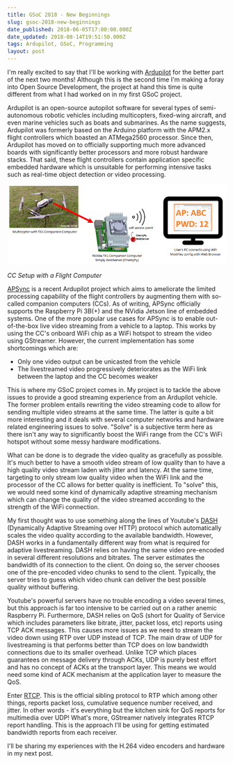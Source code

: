 ```yaml
---
title: GSoC 2018 - New Beginnings
slug: gsoc-2018-new-beginnings
date_published: 2018-06-05T17:00:00.000Z
date_updated: 2018-08-14T19:51:50.000Z
tags: Ardupilot, GSoC, Programming
layout: post
---
```


I'm really excited to say that I'll be working with [Ardupilot](ardupilot.org) for the better part of the next two months! Although this is the second time I'm making a foray into Open Source Development, the project at hand this time is quite different from what I had worked on in my first GSoC project.

Ardupilot is an open-source autopilot software for several types of semi-autonomous robotic vehicles including multicopters, fixed-wing aircraft, and even marine vehicles such as boats and submarines. As the name suggests, Ardupilot was formerly based on the Arduino platform with the APM2.x flight controllers which boasted an ATMega2560 processor. Since then, Ardupilot has moved on to officially supporting much more advanced boards with significantly better processors and more robust hardware stacks. That said, these flight controllers contain application specific embedded hardware which is unsuitable for performing intensive tasks such as real-time object detection or video processing.

![apsync-configurator](/content/images/2018/08/apsync-configurator.png)

*CC Setup with a Flight Computer*

[APSync](http://ardupilot.org/dev/docs/apsync-intro.html) is a recent Ardupilot project which aims to ameliorate the limited processing capability of the flight controllers by augmenting them with so-called companion computers (CCs). As of writing, APSync officially supports the Raspberry Pi 3B(+) and the NVidia Jetson line of embedded systems. One of the more popular use cases for APSync is to enable out-of-the-box live video streaming from a vehicle to a laptop. This works by using the CC's onboard WiFi chip as a WiFi hotspot to stream the video using GStreamer. However, the current implementation has some shortcomings which are:

- Only one video output can be unicasted from the vehicle
- The livestreamed video progressively deteriorates as the WiFi link between the laptop and the CC becomes weaker

This is where my GSoC project comes in. My project is to tackle the above issues to provide a good streaming experience from an Ardupilot vehicle. The former problem entails rewriting the video streaming code to allow for sending multiple video streams at the same time. The latter is quite a bit more interesting and it deals with several computer networks and hardware related engineering issues to solve. "Solve" is a subjective term here as there isn't any way to significantly boost the WiFi range from the CC's WiFi hotspot without some messy hardware modifications.

What can be done is to degrade the video quality as gracefully as possible. It's much better to have a smooth video stream of low quality than to have a high quality video stream laden with jitter and latency. At the same time, targeting to only stream low quality video when the WiFi link and the processor of the CC allows for better quality is inefficient. To "solve" this, we would need some kind of dynamically adaptive streaming mechanism which can change the quality of the video streamed according to the strength of the WiFi connection.

My first thought was to use something along the lines of Youtube's [DASH](https://en.wikipedia.org/wiki/Dynamic_Adaptive_Streaming_over_HTTP) (Dynamically Adaptive Streaming over HTTP) protocol which automatically scales the video quality according to the available bandwidth. However, DASH works in a fundamentally different way from what is required for adaptive livestreaming. DASH relies on having the same video pre-encoded in several different resolutions and bitrates. The server estimates the bandwidth of its connection to the client. On doing so, the server chooses one of the pre-encoded video chunks to send to the client. Typically, the server tries to guess which video chunk can deliver the best possible quality without buffering.

Youtube's powerful servers have no trouble encoding a video several times, but this approach is far too intensive to be carried out on a rather anemic Raspberry Pi. Furthermore, DASH relies on QoS (short for Quality of Service which includes parameters like bitrate, jitter, packet loss, etc) reports using TCP ACK messages. This causes more issues as we need to stream the video down using RTP over UDP instead of TCP. The main draw of UDP for livestreaming is that performs  better than TCP does on low bandwidth connections due to its smaller overhead. Unlike TCP which places guarantees on message delivery through ACKs, UDP is purely best effort and has no concept of ACKs at the transport layer. This means we would need some kind of ACK mechanism at the application layer to measure the QoS.

Enter [RTCP](https://tools.ietf.org/html/rfc3550). This is the official sibling protocol to RTP which among other things, reports packet loss, cumulative sequence number received, and jitter. In other words - it's everything but the kitchen sink for QoS reports for multimedia over UDP! What's more, GStreamer natively integrates RTCP report handling. This is the approach I'll be using for getting estimated bandwidth reports from each receiver.

I'll be sharing my experiences with the H.264 video encoders and hardware in my next post.
